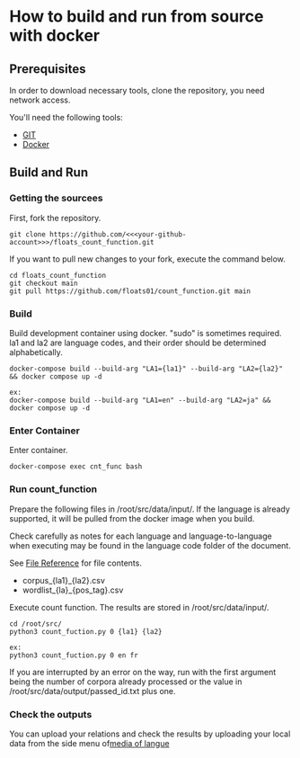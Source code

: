 # How to build and run from source with docker

## Prerequisites
In order to download necessary tools, clone the repository, you need network access.

You'll need the following tools:
- [GIT](https://git-scm.com/)
- [Docker](https://www.docker.com/)

## Build and Run
### Getting the sourcees
First, fork the repository.
```
git clone https://github.com/<<<your-github-account>>>/floats_count_function.git
```

If you want to pull new changes to your fork, execute the command below.
```
cd floats_count_function
git checkout main
git pull https://github.com/floats01/count_function.git main
```

### Build
Build development container using docker.
"sudo" is sometimes required.
la1 and la2 are language codes, and their order should be determined alphabetically.

```
docker-compose build --build-arg "LA1={la1}" --build-arg "LA2={la2}" && docker compose up -d
```
```
ex:
docker-compose build --build-arg "LA1=en" --build-arg "LA2=ja" && docker compose up -d
```

### Enter Container
Enter container.
```
docker-compose exec cnt_func bash
```

### Run count_function
Prepare the following files in /root/src/data/input/.
If the language is already supported, it will be pulled from the docker image when you build.

Check carefully as notes for each language and language-to-language when executing may be found in the language code folder of the document.

See [File Reference](File_reference.md) for file contents.
- corpus_{la1}_{la2}.csv
- wordlist_{la}_{pos_tag}.csv

Execute count function.
The results are stored in /root/src/data/input/.
```
cd /root/src/
python3 count_fuction.py 0 {la1} {la2}
```
```
ex: 
python3 count_fuction.py 0 en fr
```

If you are interrupted by an error on the way, run with the first argument being the number of corpora already processed or the value in /root/src/data/output/passed_id.txt plus one.

### Check the outputs
You can upload your relations and check the results by uploading your local data from the side menu of[media of langue](http://media-of-langue.org/)

